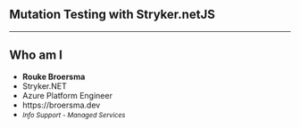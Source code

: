 <!-- .slide: class="is-welcome" -->

## Mutation Testing with Stryker<span class="flavor-csharp">.net</span><span class="flavor-javascript">JS</span>

---

## Who am I

<div class="kc-flex">
    <ul>
        <li><strong>Rouke Broersma</strong></li>
        <li>Stryker.NET</li>
        <li>Azure Platform Engineer</li>
        <li>https://broersma.dev</li>
        <li><small><em>Info Support - Managed Services</em></small></li>
    </ul>
</div>

